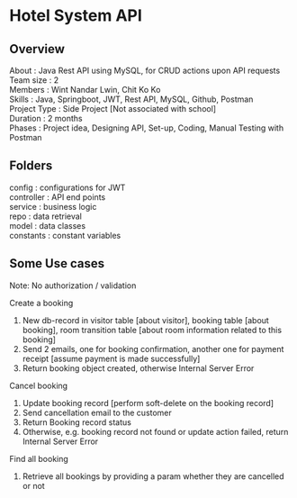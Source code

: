 # Hotel System API

## Overview
About 		: Java Rest API using MySQL, for CRUD actions upon API requests\
Team size	: 2\
Members	: Wint Nandar Lwin, Chit Ko Ko\
Skills		: Java, Springboot, JWT, Rest API, MySQL, Github, Postman\
Project Type	: Side Project [Not associated with school]\
Duration	: 2 months\
Phases		: Project idea, Designing API, Set-up, Coding, Manual Testing with Postman

## Folders
config		: configurations for JWT\
controller	: API end points\
service		: business logic\
repo		: data retrieval\
model		: data classes\
constants	: constant variables

## Some Use cases
Note: No authorization / validation

Create a booking
1.	New db-record in visitor table [about visitor], booking table [about booking], room transition table [about room information related to this booking]
2.	Send 2 emails, one for booking confirmation, another one for payment receipt [assume payment is made successfully]
3.	Return booking object created, otherwise Internal Server Error

Cancel booking
1.	Update booking record [perform soft-delete on the booking record]
2.	Send cancellation email to the customer
3.	Return Booking record status
4.	Otherwise, e.g. booking record not found or update action failed, return Internal Server Error

Find all booking
1.	Retrieve all bookings by providing a param whether they are cancelled or not
